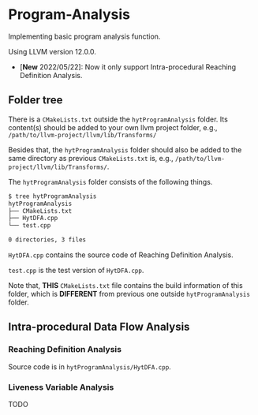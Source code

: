 # Program-Analysis

Implementing basic program analysis function.

Using LLVM version 12.0.0.

- \[**New** 2022/05/22\]: Now it only support Intra-procedural Reaching Definition Analysis.

## Folder tree

There is a `CMakeLists.txt` outside the `hytProgramAnalysis` folder. Its content(s) should be added to your own llvm project folder, e.g., `/path/to/llvm-project/llvm/lib/Transforms/`

Besides that, the `hytProgramAnalysis` folder should also be added to the same directory as previous `CMakeLists.txt` is, e.g., `/path/to/llvm-project/llvm/lib/Transforms/`. 

The `hytProgramAnalysis` folder consists of the following things.

```bash
$ tree hytProgramAnalysis 
hytProgramAnalysis
├── CMakeLists.txt
├── HytDFA.cpp
└── test.cpp

0 directories, 3 files
```

`HytDFA.cpp` contains the source code of Reaching Definition Analysis.

`test.cpp` is the test version of `HytDFA.cpp`.

Note that, **THIS** `CMakeLists.txt` file contains the build information of this folder, which is **DIFFERENT** from previous one outside `hytProgramAnalysis` folder.

## Intra-procedural Data Flow Analysis

### Reaching Definition Analysis

Source code is in `hytProgramAnalysis/HytDFA.cpp`.

### Liveness Variable Analysis

TODO
